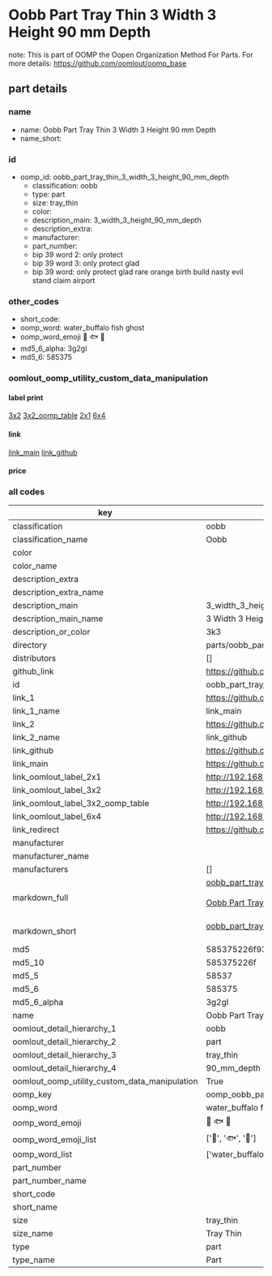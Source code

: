 # Oobb Part Tray Thin 3 Width 3 Height 90 mm Depth  

note: This is part of OOMP the Oopen Organization Method For Parts. For more details: https://github.com/oomlout/oomp_base

##  part details
  







### name
* name: Oobb Part Tray Thin 3 Width 3 Height 90 mm Depth
* name_short: 
### id
* oomp_id: oobb_part_tray_thin_3_width_3_height_90_mm_depth
  * classification: oobb
  * type: part
  * size: tray_thin
  * color: 
  * description_main: 3_width_3_height_90_mm_depth
  * description_extra: 
  * manufacturer: 
  * part_number: 
  * bip 39 word 2: only protect
  * bip 39 word 3: only protect glad
  * bip 39 word: only protect glad rare orange birth build nasty evil stand claim airport

### other_codes
* short_code: 
* oomp_word: water_buffalo fish ghost
* oomp_word_emoji :water_buffalo: :fish: :ghost:
* md5_6_alpha: 3g2gl
* md5_6: 585375






### oomlout_oomp_utility_custom_data_manipulation
#### label print
[3x2](http://192.168.1.245:1112/?label=oomp%203g2gl)
[3x2_oomp_table](http://192.168.1.108:1112/?label=oomp%203g2gl)
[2x1](http://192.168.1.242:1112/?label=oomp%203g2gl)
[6x4](http://192.168.1.55:1112/?label=oomp%203g2gl)    

#### link

[link_main](https://github.com/oomlout/oomlout_oomp_version_1_messy/tree/main/parts/oobb_part_tray_thin_3_width_3_height_90_mm_depth) [link_github](https://github.com/oomlout/oomlout_oomp_version_1_messy/tree/main/parts/oobb_part_tray_thin_3_width_3_height_90_mm_depth)                             

#### price







### all codes 
| key | value |  
| --- | --- |  
| classification | oobb |  
| classification_name | Oobb |  
| color |  |  
| color_name |  |  
| description_extra |  |  
| description_extra_name |  |  
| description_main | 3_width_3_height_90_mm_depth |  
| description_main_name | 3 Width 3 Height 90 mm Depth |  
| description_or_color | 3k3 |  
| directory | parts/oobb_part_tray_thin_3_width_3_height_90_mm_depth |  
| distributors | [] |  
| github_link | https://github.com/oomlout/oomlout_oomp_part_src/tree/main/parts/oobb_part_tray_thin_3_width_3_height_90_mm_depth |  
| id | oobb_part_tray_thin_3_width_3_height_90_mm_depth |  
| link_1 | https://github.com/oomlout/oomlout_oomp_version_1_messy/tree/main/parts/oobb_part_tray_thin_3_width_3_height_90_mm_depth |  
| link_1_name | link_main |  
| link_2 | https://github.com/oomlout/oomlout_oomp_version_1_messy/tree/main/parts/oobb_part_tray_thin_3_width_3_height_90_mm_depth |  
| link_2_name | link_github |  
| link_github | https://github.com/oomlout/oomlout_oomp_version_1_messy/tree/main/parts/oobb_part_tray_thin_3_width_3_height_90_mm_depth |  
| link_main | https://github.com/oomlout/oomlout_oomp_version_1_messy/tree/main/parts/oobb_part_tray_thin_3_width_3_height_90_mm_depth |  
| link_oomlout_label_2x1 | http://192.168.1.242:1112/?label=oomp%203g2gl |  
| link_oomlout_label_3x2 | http://192.168.1.245:1112/?label=oomp%203g2gl |  
| link_oomlout_label_3x2_oomp_table | http://192.168.1.108:1112/?label=oomp%203g2gl |  
| link_oomlout_label_6x4 | http://192.168.1.55:1112/?label=oomp%203g2gl |  
| link_redirect | https://github.com/oomlout/oomlout_oomp_version_1_messy/tree/main/parts/oobb_part_tray_thin_3_width_3_height_90_mm_depth |  
| manufacturer |  |  
| manufacturer_name |  |  
| manufacturers | [] |  
| markdown_full | [oobb_part_tray_thin_3_width_3_height_90_mm_depth](none)<br>[](none)<br>[Oobb Part Tray Thin 3 Width 3 Height 90 Mm Depth](none)<br><br> |  
| markdown_short | [oobb_part_tray_thin_3_width_3_height_90_mm_depth](none)<br><br> |  
| md5 | 585375226f9323b85acdeb20c52b2cd8 |  
| md5_10 | 585375226f |  
| md5_5 | 58537 |  
| md5_6 | 585375 |  
| md5_6_alpha | 3g2gl |  
| name | Oobb Part Tray Thin 3 Width 3 Height 90 mm Depth |  
| oomlout_detail_hierarchy_1 | oobb |  
| oomlout_detail_hierarchy_2 | part |  
| oomlout_detail_hierarchy_3 | tray_thin |  
| oomlout_detail_hierarchy_4 | 90_mm_depth |  
| oomlout_oomp_utility_custom_data_manipulation | True |  
| oomp_key | oomp_oobb_part_tray_thin_3_width_3_height_90_mm_depth |  
| oomp_word | water_buffalo fish ghost |  
| oomp_word_emoji | :water_buffalo: :fish: :ghost: |  
| oomp_word_emoji_list | [':water_buffalo:', ':fish:', ':ghost:'] |  
| oomp_word_list | ['water_buffalo', 'fish', 'ghost'] |  
| part_number |  |  
| part_number_name |  |  
| short_code |  |  
| short_name |  |  
| size | tray_thin |  
| size_name | Tray Thin |  
| type | part |  
| type_name | Part |  

